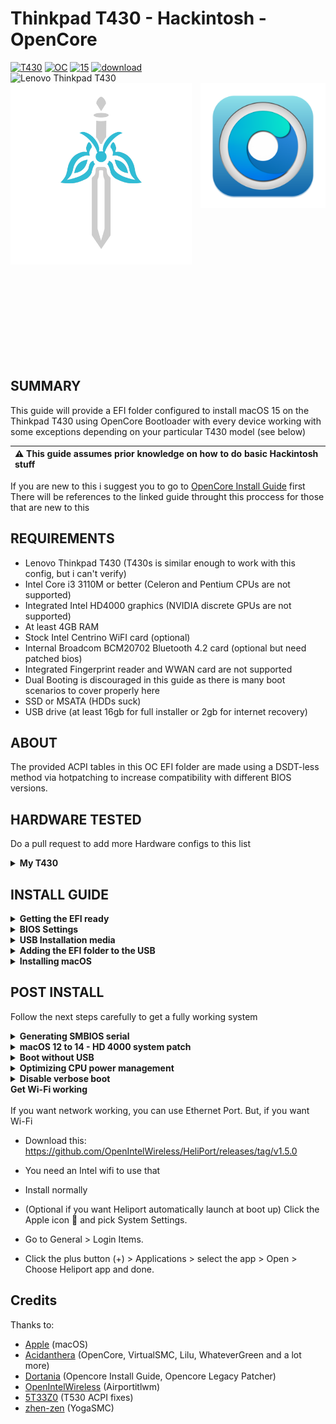 # Thinkpad T430 - Hackintosh - OpenCore
[![T430](https://img.shields.io/badge/ThinkPad-T430-blueviolet.svg)](https://psref.lenovo.com/syspool/Sys/PDF/withdrawnbook/ThinkPad_T430.pdf)
[![OC](https://img.shields.io/badge/OpenCore-1.0.3-informational.svg)](https://github.com/acidanthera/OpenCorePkg/releases/tag/1.0.3)
[![15](https://img.shields.io/badge/macOS-15-orange.svg)]()
[![download](https://img.shields.io/badge/Download-latest-success.svg)](https://github.com/jozews321/T430-Hackintosh-Opencore/releases/latest)
<img align="left" src="/resources/T430-new.png" alt="Lenovo Thinkpad T430" width="300">
<img align="middle" src="/resources/OpenCore.png" alt="OpenCore" width="290">
<img align="right" src="/resources/OCLP.png" alt="OpenCore Legacy Patcher" width="200">
<br /><br /><br /><br /><br /><br /><br /><br /><br /><br />
## SUMMARY 
This guide will provide a EFI folder configured to install macOS 15 on the Thinkpad T430 using OpenCore Bootloader with every device working with some exceptions depending on your particular T430 model (see below)

|:warning: This guide assumes prior knowledge on how to do basic Hackintosh stuff |
|:--------------------------------------------------------------------|
If you are new to this i suggest you to go to [OpenCore Install Guide](https://dortania.github.io/OpenCore-Install-Guide/) first
There will be references to the linked guide throught this proccess for those that are new to this

## REQUIREMENTS
- Lenovo Thinkpad T430 (T430s is similar enough to work with this config, but i can't verify)
- Intel Core i3 3110M or better (Celeron and Pentium CPUs are not supported)
- Integrated Intel HD4000 graphics (NVIDIA discrete GPUs are not supported)
- At least 4GB RAM 
- Stock Intel Centrino WiFI card (optional)
- Internal Broadcom BCM20702 Bluetooth 4.2 card (optional but need patched bios)
- Integrated Fingerprint reader and WWAN card are not supported
- Dual Booting is discouraged in this guide as there is many boot scenarios to cover properly here
- SSD or MSATA (HDDs suck)
- USB drive (at least 16gb for full installer or 2gb for internet recovery)

## ABOUT
The provided ACPI tables in this OC EFI folder are made using a DSDT-less method via hotpatching to increase compatibility with different BIOS versions.

## HARDWARE TESTED
Do a pull request to add more Hardware configs to this list
<details>
<summary><strong>My T430</strong></summary>

### ThinkPad T430 Specs 
| Component           | Details                                       |
| ------------------: | :-------------------------------------------- |
| Model               | Lenovo ThinkPad T430                          |
| BIOS Version        | 2.82, unlocked with 1vyRain                   |
| Processor           | Intel Core i5-3320M                           |
| Memory              | 8GB DDR3 1600MHz in Dual-Channel              |
| SSD                 | Colorful SL300 128GB                          |
| Graphics            | Intel HD Graphics 4000                        |
| Display             | 14" 1366x768                                  |
| Audio               | Realtek ALC269VC                              |
| Ethernet            | Intel 82579LM Gigabit Network                 |
| WIFI                | Intel Intel Centrino Wireless-N-2200          |
| Bluetooth           | The Wifi card doesn't have bluetooth          |
  
</details>


## INSTALL GUIDE
<details>
<summary><strong>Getting the EFI ready</strong></summary>
	
Download the latest release of the EFI 
	
</details>
<details>
<summary><strong>BIOS Settings</strong></summary>

### BIOS Settings
Latest BIOS Version: `2.82` stock or ivyrain

**CONFIG TAB**

* USB UEFI BIOS Support: `Enabled`
* USB 3.0 Mode: `Enabled`
* Display > Boot Display Device: `ThinkPad LCD`
* SATA > SATA Controller Mode: `XHCI`
* CPU > Core Multi-Processing: `Enabled`
* CPU > Intel (R) Hyper-Threading: `Enabled`

**SECURITY TAB**

* Security Chip: `Disabled`
* UEFI BIOS Update Options > Flash BIOS Updating by End-Users: `Enabled`
* UEFI BIOS Update Options > Secure Rollback Prevention: `Enabled`
* Memory Protection: `Enabled`
* Virtualization > Intel (R) Virtualization Technology: `Enabled` 
* I/O Port Access (`Disable` the following:):
	* Wireless WAN
	* ExpressCard Slot
	* eSATA Port
	* Fingerprint Reader
	* Antitheft and Computrace
	* Secure Boot: `Disabled`

**STARTUP TAB**

* Boot (HDD/SSD as first device)
* UEFI/Legacy Boot: `UEFI only`
* CSM Support: `Disabled`
* Boot Mode: `Quick`

</details>

<details>
<summary><strong>USB Installation media</strong></summary>

### Creating the USB installer 
In this step you will create a macOS installation media.
Regardless of the OS you are using to create the installer you will need some tools [Python](https://www.python.org/downloads/), [Propertree](https://github.com/corpnewt/ProperTree)
<br /> <br /> 
Now go to [OpenCore Guide - Creating the USB](https://dortania.github.io/OpenCore-Install-Guide/installer-guide/) where you can find the instructions step by step to create the installation media with your respective OS 
</details>

<details>
<summary><strong>Adding the EFI folder to the USB</strong></summary>
<br /> 
Now you will need to copy the EFI folder to the root of your USB Installer in order to boot from it 
<br /> <br /> 
	
You can consult [OpenCore Guide - Creating the USB](https://dortania.github.io/OpenCore-Install-Guide/installer-guide/) to get some instructions on how to do this with your OS
 
</details> 

<details>
<summary><strong>Installing macOS</strong></summary>
<br /> 
Boot from the USB by pressing F12 on the Thinkpad BIOS and choose your USB

- You will see the OpenCore Boot Picker and choose to boot from your installation media

- After that select Disk Utility and format your HDD/SSD in APFS

- If running the internet installer connect an ethernet cable right now or connect WIFI, alternatively you can use an Android phone to tether via USB	
	
- Install as normal
	
You can consult [OpenCore Guide - Installation Process](https://dortania.github.io/OpenCore-Install-Guide/installation/installation-process.html) to get some instructions if you need them.
</details> 

## POST INSTALL
Follow the next steps carefully to get a fully working system 

<details>
<summary><strong>Generating SMBIOS serial</strong></summary>
<br />
	
Now it's time to generate the Serial, MLB, UUID and ROM to the config.plist (you will need to have ProperTree installed)

- Download [GenSMBIOS](https://github.com/corpnewt/GenSMBIOS/)
  <br /> <br /> 
- Open config.plist with ProperTree in the EFI folder
  <br /> <br /> 
- Open GenSMBIOS
  <br /> <br /> 
- Choose 1 to install MacSerial
  <br /> <br /> 
- Choose 3 to generate some new serials
  <br /> <br /> 
- Write MacBookPro10,1
  <br /> <br /> 
- You will get something like this
  <br /> <br />  
<img src="/resources/gensmbios.png" width="600">
  <br /> <br /> 
  
- If you care about iServices you will need to try the generated serial in [Apple Coverage](https://checkcoverage.apple.com)
  and try to get this message (use a VPN or TOR to get around the rate limits) 
<img src="/resources/notvalidated.png" width="600">
   <br /> <br /> 
  
- Add the generated serials in the config.plist at /PlatformInfo/Generic
  (Serial to SystemSerialNumber, Board Serial to MLB, SmUUID to SystemUUID, AppleRom to ROM)
<img src="/resources/configsmbios.png" width="600">
   <br /> <br /> 

- Save and continue
</details> 

<details>
<summary><strong>macOS 12 to 14 - HD 4000 system patch</strong></summary>
<br /> 
Apple dropped the HD 4000 iGPU with macOS 12 to 15. If you dont install this you won't have any kind of graphics acceleration and your macOS 12-14 experience will be completely miserable

- Download [OpenCore Legacy Patcher](https://github.com/dortania/OpenCore-Legacy-Patcher/releases)

- Run OLCP
	
- Choose Post Install Root Patch and follow instructions
	
- Reboot
	
If everything went right, now you would be able to control the brightness and enjoy fully Metal accelerated UI
</details> 


<details>
<summary><strong>Boot without USB</strong></summary>
<br /> 

- Download [MountEFI](https://github.com/corpnewt/MountEFI)

- Choose your macOS drive and it should be mounted in Finder 
	
- Copy your EFI folder to the root of the EFI partition on your macOS drive
	
- Reboot and disconnect your USB drive
	
- Boot from disk
	
</details> 

<details>
<summary><strong>Optimizing CPU power management</strong></summary>
<br /> 
Follow this guide(Don't skip or your cpu will be locked at minimum or base clock and everything will be very slow):
https://dortania.github.io/OpenCore-Post-Install/universal/pm.html#sandy-and-ivy-bridge-power-management

	
</details> 

<details>
<summary><strong>Disable verbose boot</strong></summary>
<br /> 
If you managed to boot without any issues you can disable the verbose boot to get a clean boot experience 

- Open the config.plist

- Go to NVRAM/Add/7C436110-AB2A-4BBB-A880-FE41995C9F82
	
- Find boot-args and delete  `-v`
	
- Reboot
	
</details>
<summary><strong>Get Wi-Fi working</strong></summary>
<br />
If you want network working, you can use Ethernet Port. But, if you want Wi-Fi

- Download this: https://github.com/OpenIntelWireless/HeliPort/releases/tag/v1.5.0

- You need an Intel wifi to use that

- Install normally

- (Optional if you want Heliport automatically launch at boot up) Click the Apple icon  and pick System Settings.

- Go to General > Login Items.

- Click the plus button (+) > Applications > select the app > Open > Choose Heliport app and done.


## Credits

Thanks to:

* [Apple](https://www.apple.com) (macOS)
* [Acidanthera](https://github.com/acidanthera) (OpenCore, VirtualSMC, Lilu, WhateverGreen and a lot more)
* [Dortania](https://dortania.github.io) (Opencore Install Guide, Opencore Legacy Patcher)
* [OpenIntelWireless](https://github.com/OpenIntelWireless/itlwm) (Airportitlwm)
* [5T33Z0](https://github.com/5T33Z0/Lenovo-T530-Hackinosh-OpenCore) (T530 ACPI fixes)
* [zhen-zen](https://github.com/zhen-zen/YogaSMC) (YogaSMC)











 











